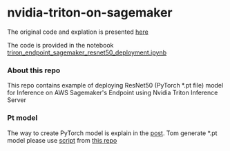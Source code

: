 # nvidia-triton-on-sagemaker
The original code and explation is presented <a href="https://github.com/aws/amazon-sagemaker-examples/blob/main/sagemaker-triton/resnet50/triton_resnet50.ipynb">here</a>

The code is provided in the notebook <a href="https://github.com/enoten/nvidia-triton-on-sagemaker/blob/main/triron_endpoint_sagemaker_resnet50_deployment.ipynb">triron_endpoint_sagemaker_resnet50_deployment.ipynb
</a>

<h3>About this repo</h3>
This repo contains example of deploying ResNet50 (PyTorch *.pt file) model for Inference on AWS Sagemaker's Endpoint using Nvidia Triton Inference Server

<h3>Pt model</h3>
The way to create PyTorch model is explain in the <a href="https://github.com/aws/amazon-sagemaker-examples/blob/main/sagemaker-triton/resnet50/triton_resnet50.ipynb">post</a>. Tom generate *.pt model please use <a href="https://github.com/aws/amazon-sagemaker-examples/blob/main/sagemaker-triton/resnet50/workspace/pt_exporter.py">script</a> from <a href="https://github.com/aws/amazon-sagemaker-examples/tree/main/sagemaker-triton/resnet50/workspace"> this repo</a>
